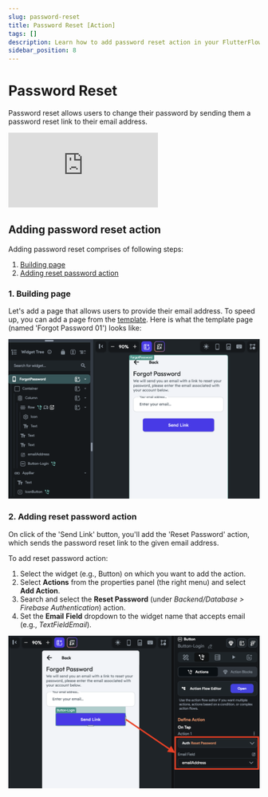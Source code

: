 ```yaml
---
slug: password-reset
title: Password Reset [Action]
tags: []
description: Learn how to add password reset action in your FlutterFlow app.
sidebar_position: 8
---
```


# Password Reset

Password reset allows users to change their password by sending them a password reset link to their email address.

<div style={{
    position: 'relative',
    paddingBottom: 'calc(56.67989417989418% + 41px)', // Keeps the aspect ratio and additional padding
    height: 0,
    width: '100%'}}>
    <iframe 
        src="https://www.loom.com/embed/ecbcbe948925431da777b6393f8b5b10?sid=07e6bcbe-610a-4b7c-8572-271527cd956c"
        title=""
        style={{
            position: 'absolute',
            top: 0,
            left: 0,
            width: '100%',
            height: '100%',
            colorScheme: 'light'
        }}
        frameborder="0"
        loading="lazy"
        webkitAllowFullScreen
        mozAllowFullScreen
        allowFullScreen
        allow="clipboard-write">
    </iframe>
</div>
<p></p>

## Adding password reset action

Adding password reset comprises of following steps:

1. [Building page](#1-building-page)
2. [Adding reset password action](#2-adding-reset-password-action)

### 1. Building page

Let's add a page that allows users to provide their email address. To speed up, you can add a page from the [template](#). Here is what the template page (named 'Forgot Password 01') looks like:

![password reset build ui](../../imgs/password-reset-build-ui.png)

### 2. Adding reset password action

On click of the 'Send Link' button, you'll add the 'Reset Password' action, which sends the password reset link to the given email address.

To add reset password action:

1. Select the widget (e.g., Button) on which you want to add the action.
2. Select **Actions** from the properties panel (the right menu) and select **Add Action**.
3. Search and select the **Reset Password** (under *Backend/Database > Firebase Authentication*) action.
4. Set the **Email** **Field** dropdown to the widget name that accepts email (e.g., *TextFieldEmail*).

![password reset action](../../imgs/password-reset-action.png)